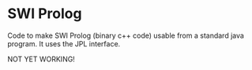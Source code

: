 SWI Prolog
==========

Code to make SWI Prolog (binary c++ code) usable from a standard java program.
It uses the JPL interface.

NOT YET WORKING!